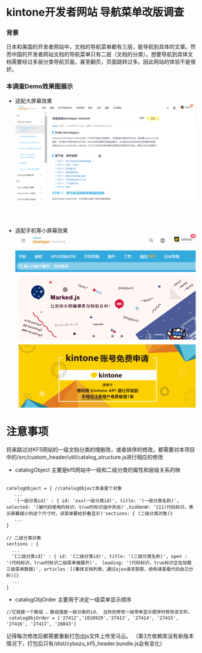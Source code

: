 # kintone开发者网站 导航菜单改版调查
### 背景
日本和美国的开发者网站中，文档的导航菜单都有三层，能导航到具体的文章。然而中国的开发者网站文档的导航菜单只有二层（文档的分类）。想要导航到具体文档需要经过多层分类导航页面，甚至翻页，页面跳转过多。因此网站的体验不是很好。


### 本调查Demo效果图展示

* 适配大屏幕效果
![适配大屏幕效果](/resources/full_screen.gif)
<br/>
<br/>

* 适配手机等小屏幕效果
![适配手机等小屏幕](/resources/min_screen.gif)


# 注意事项

将来路过对KF5网站的一级文档分类的增删改，或者排序的修改。都需要对本项目中的/src/custom_header/util/catalog_structure.js进行相应的修改

* catalogObject 主要是kf5网站中一级和二级分类的属性和层级关系的映
```

catelogObject = { //catelogObject本身是个对象
   ...
   '[一级分类id]' : { id: 'xxx(一级分类id)', title: '(一级分类名称)', selected: '(被代码使用的标识，true时标识选中状态)',hiddenW: '111(代码标识，表示屏幕缩小的这个尺寸时，该菜单要给折叠显示)'sections: { (二级分类对象)}
   ...
}

// 二级分类对象
sections : {
  ...
  '[二级分类id]' : { id: '(二级分类id)', title: '(二级分类名称)', open : '(代码标识，true时标识二级菜单被展开)'， loading: '(代码标识，true标识正在加载三级菜单数据)', articles：[(集体文档列表，通过ajax请求获取，结构请查看代码自己分析)]}
  ...
}
```
* catalogObjOrder 主要用于决定一级菜单显示顺序

```
//它就是一个数组 ，数组值是一级分类的id， 当你向修改一级带单显示顺序时修改该文件。
 catalogObjOrder = ['27412','1018929','27413', '27414', '27415', '27416', '27417', '28043']
```

记得每次修改后都需要重新打包出js文件上传至马云。
（第3方依赖库没有新版本情况下，打包后只有/dist/cybozu_kf5_header.bundle.js会有变化）
